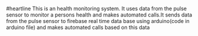#heartline
This is an health monitoring system. It uses data from the pulse sensor to monitor a persons health and makes automated calls.It sends data from the pulse sensor to firebase real time data base using arduino(code in arduino file) and makes automated calls based on this data
